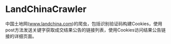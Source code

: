 # LandChinaCrawler

中国土地网(www.landchina.com)的爬虫，包括识别验证码构建Cookies，使用post方法发送关键字获取成交结果公告的链接列表，使用Cookies访问结果公告链接的详细页面。
